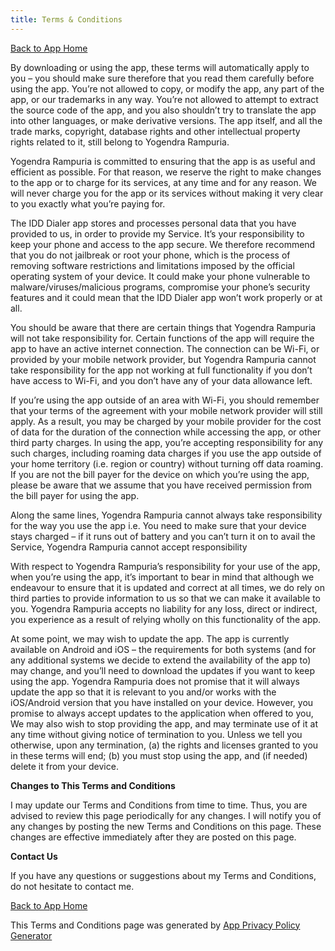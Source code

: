 ```yaml
---
title: Terms & Conditions
---
```

<p><a href="https://yogendra.me/projects/idd">Back to App Home</a><p>
<p>By downloading or using the app, these terms will automatically apply to you – you should make sure therefore that you read
  them carefully before using the app. You’re not allowed to copy, or modify the app, any part of the app, or our trademarks
  in any way. You’re not allowed to attempt to extract the source code of the app, and you also shouldn’t try to translate
  the app into other languages, or make derivative versions. The app itself, and all the trade marks, copyright, database
  rights and other intellectual property rights related to it, still belong to Yogendra Rampuria.</p>
<p>Yogendra Rampuria is committed to ensuring that the app is as useful and efficient as possible. For that reason, we reserve
  the right to make changes to the app or to charge for its services, at any time and for any reason. We will never charge
  you for the app or its services without making it very clear to you exactly what you’re paying for.</p>
<p>The IDD Dialer app stores and processes personal data that you have provided to us, in order to provide my Service. It’s
  your responsibility to keep your phone and access to the app secure. We therefore recommend that you do not jailbreak or
  root your phone, which is the process of removing software restrictions and limitations imposed by the official operating
  system of your device. It could make your phone vulnerable to malware/viruses/malicious programs, compromise your phone’s
  security features and it could mean that the IDD Dialer app won’t work properly or at all. </p>
<p>You should be aware that there are certain things that Yogendra Rampuria will not take responsibility for. Certain functions
  of the app will require the app to have an active internet connection. The connection can be Wi-Fi, or provided by your
  mobile network provider, but Yogendra Rampuria cannot take responsibility for the app not working at full functionality
  if you don’t have access to Wi-Fi, and you don’t have any of your data allowance left.</p>
<p></p>
<p>If you’re using the app outside of an area with Wi-Fi, you should remember that your terms of the agreement with your mobile
  network provider will still apply. As a result, you may be charged by your mobile provider for the cost of data for the
  duration of the connection while accessing the app, or other third party charges. In using the app, you’re accepting responsibility
  for any such charges, including roaming data charges if you use the app outside of your home territory (i.e. region or
  country) without turning off data roaming. If you are not the bill payer for the device on which you’re using the app,
  please be aware that we assume that you have received permission from the bill payer for using the app.</p>
<p>Along the same lines, Yogendra Rampuria cannot always take responsibility for the way you use the app i.e. You need to make
  sure that your device stays charged – if it runs out of battery and you can’t turn it on to avail the Service, Yogendra
  Rampuria cannot accept responsibility</p>
<p>With respect to Yogendra Rampuria’s responsibility for your use of the app, when you’re using the app, it’s important to
  bear in mind that although we endeavour to ensure that it is updated and correct at all times, we do rely on third parties
  to provide information to us so that we can make it available to you. Yogendra Rampuria accepts no liability for any loss,
  direct or indirect, you experience as a result of relying wholly on this functionality of the app.</p>
<p>At some point, we may wish to update the app. The app is currently available on Android and iOS – the requirements for both
  systems (and for any additional systems we decide to extend the availability of the app to) may change, and you’ll need
  to download the updates if you want to keep using the app. Yogendra Rampuria does not promise that it will always update
  the app so that it is relevant to you and/or works with the iOS/Android version that you have installed on your device.
  However, you promise to always accept updates to the application when offered to you, We may also wish to stop providing
  the app, and may terminate use of it at any time without giving notice of termination to you. Unless we tell you otherwise,
  upon any termination, (a) the rights and licenses granted to you in these terms will end; (b) you must stop using the app,
  and (if needed) delete it from your device.</p>
<p>
  <strong>Changes to This Terms and Conditions</strong>
</p>
<p> I may update our Terms and Conditions from time to time. Thus, you are advised to review this page periodically for any changes.
  I will notify you of any changes by posting the new Terms and Conditions on this page. These changes are effective immediately
  after they are posted on this page.
</p>
<p>
  <strong>Contact Us</strong>
</p>
<p>If you have any questions or suggestions about my Terms and Conditions, do not hesitate to contact me.
</p>
<p><a href="https://yogendra.me/projects/idd">Back to App Home</a><p>
<p>This Terms and Conditions page was generated by
  <a href="https://app-privacy-policy-generator.firebaseapp.com/" target="_blank">App Privacy Policy Generator</a>
</p>
